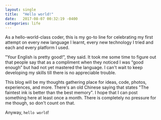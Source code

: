 ```yaml
---
layout: single
title:  "Hello world!"
date:   2017-08-07 00:32:19 -0400
categories: life
---
```


As a hello-world-class coder, this is my go-to line for celebrating my first attempt on every new language I learnt, every new technology I tried and each and every platform I used.

"Your English is pretty good!", they said. It took me some time to figure out that people say that as a compliment when they noticed I was “good enough” but had not yet mastered the language. I can't wait to keep developing my skills till there is no appreciable trouble.

This blog will be my thoughts gathering place for ideas, code, photos, experiences, and more. There's an old Chinese saying that states "The faintest ink is better than the best memory". I hope that I can post something here at least once a month. There is completely no pressure for me though, so don't count on that.

Anyway, `hello world`!
